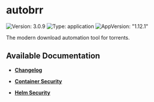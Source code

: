 # autobrr

![Version: 3.0.9](https://img.shields.io/badge/Version-3.0.9-informational?style=flat-square) ![Type: application](https://img.shields.io/badge/Type-application-informational?style=flat-square) ![AppVersion: "1.12.1"](https://img.shields.io/badge/AppVersion-"1.12.1"-informational?style=flat-square)

The modern download automation tool for torrents.

## Available Documentation

- [**Changelog**](CHANGELOG)

- [**Container Security**](container-security)

- [**Helm Security**](helm-security)

